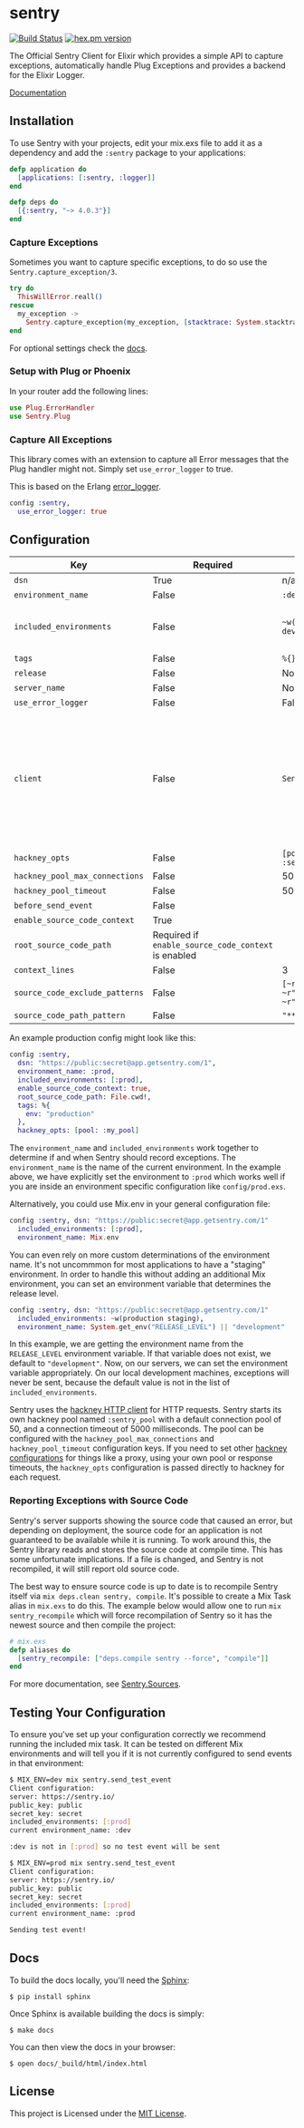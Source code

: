 # sentry

[![Build Status](https://img.shields.io/travis/getsentry/sentry-elixir.svg?style=flat)](https://travis-ci.org/getsentry/sentry-elixir)
[![hex.pm version](https://img.shields.io/hexpm/v/sentry.svg?style=flat)](https://hex.pm/packages/sentry)

The Official Sentry Client for Elixir which provides a simple API to capture exceptions, automatically handle Plug Exceptions and provides a backend for the Elixir Logger.

[Documentation](https://hexdocs.pm/sentry/readme.html)

## Installation

To use Sentry with your projects, edit your mix.exs file to add it as a dependency and add the `:sentry` package to your applications:

```elixir
defp application do
  [applications: [:sentry, :logger]]
end

defp deps do
  [{:sentry, "~> 4.0.3"}]
end
```

### Capture Exceptions

Sometimes you want to capture specific exceptions, to do so use the `Sentry.capture_exception/3`.

```elixir
try do
  ThisWillError.reall()
rescue
  my_exception ->
    Sentry.capture_exception(my_exception, [stacktrace: System.stacktrace(), extra: %{extra: information}])
end
```

For optional settings check the [docs](https://hexdocs.pm/sentry/readme.html).

### Setup with Plug or Phoenix

In your router add the following lines:

```elixir
use Plug.ErrorHandler
use Sentry.Plug
```

### Capture All Exceptions

This library comes with an extension to capture all Error messages that the Plug handler might not. Simply set `use_error_logger` to true.

This is based on the Erlang [error_logger](http://erlang.org/doc/man/error_logger.html).

```elixir
config :sentry,
  use_error_logger: true
```

## Configuration

| Key           | Required         | Default      | Notes |
| ------------- | -----------------|--------------|-------|
| `dsn` | True  | n/a | |
| `environment_name` | False  | `:dev` | |
| `included_environments` | False  | `~w(prod test dev)a` | If you need non-standard mix env names you *need* to include it here |
| `tags` | False  | `%{}` | |
| `release` | False  | None | |
| `server_name` | False  | None | |
| `use_error_logger` | False  | False | |
| `client` | False  | `Sentry.Client` | If you need different functionality for the HTTP client, you can define your own module that implements the `Sentry.HTTPClient` behaviour and set `client` to that module |
| `hackney_opts` | False  | `[pool: :sentry_pool]` | |
| `hackney_pool_max_connections` | False  | 50 | |
| `hackney_pool_timeout` | False  | 5000 | |
| `before_send_event` | False | | |
| `enable_source_code_context` | True | | |
| `root_source_code_path` | Required if `enable_source_code_context` is enabled | | Should generally be set to `File.cwd!`|
| `context_lines` | False  | 3 | |
| `source_code_exclude_patterns` | False  | `[~r"/_build/", ~r"/deps/", ~r"/priv/"]` | |
| `source_code_path_pattern` | False  | `"**/*.ex"` | |

An example production config might look like this:

```elixir
config :sentry,
  dsn: "https://public:secret@app.getsentry.com/1",
  environment_name: :prod,
  included_environments: [:prod],
  enable_source_code_context: true,
  root_source_code_path: File.cwd!,
  tags: %{
    env: "production"
  },
  hackney_opts: [pool: :my_pool]
```

The `environment_name` and `included_environments` work together to determine
if and when Sentry should record exceptions. The `environment_name` is the
name of the current environment. In the example above, we have explicitly set
the environment to `:prod` which works well if you are inside an environment
specific configuration like `config/prod.exs`.

Alternatively, you could use Mix.env in your general configuration file:

```elixir
config :sentry, dsn: "https://public:secret@app.getsentry.com/1"
  included_environments: [:prod],
  environment_name: Mix.env
```

You can even rely on more custom determinations of the environment name. It's
not uncommmon for most applications to have a "staging" environment. In order
to handle this without adding an additional Mix environment, you can set an
environment variable that determines the release level.

```elixir
config :sentry, dsn: "https://public:secret@app.getsentry.com/1"
  included_environments: ~w(production staging),
  environment_name: System.get_env("RELEASE_LEVEL") || "development"
```

In this example, we are getting the environment name from the `RELEASE_LEVEL`
environment variable. If that variable does not exist, we default to `"development"`.
Now, on our servers, we can set the environment variable appropriately. On
our local development machines, exceptions will never be sent, because the
default value is not in the list of `included_environments`.

Sentry uses the [hackney HTTP client](https://github.com/benoitc/hackney) for HTTP requests.  Sentry starts its own hackney pool named `:sentry_pool` with a default connection pool of 50, and a connection timeout of 5000 milliseconds.  The pool can be configured with the `hackney_pool_max_connections` and `hackney_pool_timeout` configuration keys.  If you need to set other [hackney configurations](https://github.com/benoitc/hackney/blob/master/doc/hackney.md#request5) for things like a proxy, using your own pool or response timeouts, the `hackney_opts` configuration is passed directly to hackney for each request.

### Reporting Exceptions with Source Code

Sentry's server supports showing the source code that caused an error, but depending on deployment, the source code for an application is not guaranteed to be available while it is running.  To work around this, the Sentry library reads and stores the source code at compile time.  This has some unfortunate implications.  If a file is changed, and Sentry is not recompiled, it will still report old source code.

The best way to ensure source code is up to date is to recompile Sentry itself via `mix deps.clean sentry, compile`.  It's possible to create a Mix Task alias in `mix.exs` to do this.  The example below would allow one to run `mix sentry_recompile` which will force recompilation of Sentry so it has the newest source and then compile the project:

```elixir
# mix.exs
defp aliases do
  [sentry_recompile: ["deps.compile sentry --force", "compile"]]
end
```

For more documentation, see [Sentry.Sources](https://hexdocs.pm/sentry/Sentry.Sources.html).

## Testing Your Configuration

To ensure you've set up your configuration correctly we recommend running the
included mix task.  It can be tested on different Mix environments and will tell you if it is not currently configured to send events in that environment:

```bash
$ MIX_ENV=dev mix sentry.send_test_event
Client configuration:
server: https://sentry.io/
public_key: public
secret_key: secret
included_environments: [:prod]
current environment_name: :dev

:dev is not in [:prod] so no test event will be sent

$ MIX_ENV=prod mix sentry.send_test_event
Client configuration:
server: https://sentry.io/
public_key: public
secret_key: secret
included_environments: [:prod]
current environment_name: :prod

Sending test event!
```

## Docs

To build the docs locally, you'll need the [Sphinx](http://www.sphinx-doc.org/en/stable/):

```
$ pip install sphinx
```

Once Sphinx is available building the docs is simply:

```
$ make docs
```

You can then view the docs in your browser:

```
$ open docs/_build/html/index.html
```

## License

This project is Licensed under the [MIT License](https://github.com/getsentry/sentry-elixir/blob/master/LICENSE).
